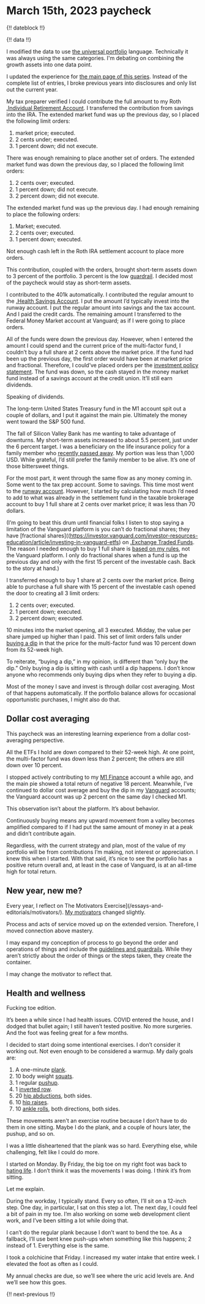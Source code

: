 # March 15th, 2023 paycheck

{!! dateblock !!}

{!! data !!}

I modified the data to use [the universal portfolio](/essays-and-editorials/finances/the-universal-portfolio/) language. Technically it was always using the same categories. I'm debating on combining the growth assets into one data point.

I updated the experience for [the main page of this series](/experiences/finances/paycheck-to-paycheck/20230315/). Instead of the complete list of entries, I broke previous years into disclosures and only list out the current year.

My tax preparer verified I could contribute the full amount to my Roth [.Individual Retirement Account](IRA). I transferred the contribution from savings into the IRA. The extended market fund was up the previous day, so I placed the following limit orders: 

1. market price; executed.
2. 2 cents under; executed.
3. 1 percent down; did not execute.

There was enough remaining to place another set of orders. The extended market fund was down the previous day, so I placed the following limit orders:

1. 2 cents over; executed.
2. 1 percent down; did not execute.
3. 2 percent down; did not execute.

The extended market fund was up the previous day. I had enough remaining to place the following orders:

1. Market; executed.
2. 2 cents over; executed.
3. 1 percent down; executed.

Not enough cash left in the Roth IRA settlement account to place more orders.

This contribution, coupled with the orders, brought short-term assets down to 3 percent of the portfolio. 3 percent is the low [guardrail](/essays-and-editorials/guidelines-and-guardrails/). I decided most of the paycheck would stay as short-term assets.

I contributed to the 401k automatically. I contributed the regular amount to the [.Health Savings Account](HSA). I put the amount I’d typically invest into the runway account. I put the regular amount into savings and the tax account. And I paid the credit cards. The remaining amount I transferred to the Federal Money Market account at Vanguard; as if I were going to place orders.

All of the funds were down the previous day. However, when I entered the amount I could spend and the current price of the multi-factor fund, I couldn’t buy a full share at 2 cents above the market price. If the fund had been up the previous day, the first order would have been at market price and fractional. Therefore, I could’ve placed orders per the [investment policy statement](/experiences/finances/investment-policy/#investments). The fund was down, so the cash stayed in the money market fund instead of a savings account at the credit union. It’ll still earn dividends.

Speaking of dividends. 

The long-term United States Treasury fund in the M1 account spit out a couple of dollars, and I put it against the main pie. Ultimately the money went toward the S&P 500 fund.

The fall of Silicon Valley Bank has me wanting to take advantage of downturns. My short-term assets increased to about 5.5 percent, just under the 6 percent target. I was a beneficiary on the life insurance policy for a family member who [recently passed away](/experiences/finances/paycheck-to-paycheck/20230101/#death-in-the-family). My portion was less than 1,000 USD. While grateful, I’d still prefer the family member to be alive. It’s one of those bittersweet things. 

For the most part, it went through the same flow as any money coming in. Some went to the tax prep account. Some to savings. This time most went to the [runway account](/experiences/finances/personal-budget/#assets). However, I started by calculating how much I’d need to add to what was already in the settlement fund in the taxable brokerage account to buy 1 full share at 2 cents over market price; it was less than 70 dollars.

(I’m going to beat this drum until financial folks I listen to stop saying a limitation of the Vanguard platform is you can’t do fractional shares; they have [fractional shares]((https://investor.vanguard.com/investor-resources-education/article/investing-in-vanguard-etfs) on [.Exchange Traded Funds](ETFs). The reason I needed enough to buy 1 full share is [based on my rules](/experiences/finances/investment-policy/#investments), not the Vanguard platform. I only do fractional shares when a fund is up the previous day and only with the first 15 percent of the investable cash. Back to the story at hand.)

I transferred enough to buy 1 share at 2 cents over the market price. Being able to purchase a full share with 15 percent of the investable cash opened the door to creating all 3 limit orders:

1. 2 cents over; executed.
2. 1 percent down; executed.
3. 2 percent down; executed.

10 minutes into the market opening, all 3 executed. Midday, the value per share jumped up higher than I paid. This set of limit orders falls under [buying a dip](/experiences/finances/personal-budget/#spending-savings) in that the price for the multi-factor fund was 10 percent down from its 52-week high. 

To reiterate, “buying a dip,” in my opinion, is different than “only buy the dip.” Only buying a dip is sitting with cash until a dip happens. I don’t know anyone who recommends only buying dips when they refer to buying a dip. 

Most of the money I save and invest is through dollar cost averaging. Most of that happens automatically. If the portfolio balance allows for occasional opportunistic purchases, I might also do that.

## Dollar cost averaging 

This paycheck was an interesting learning experience from a dollar cost-averaging perspective. 

All the ETFs I hold are down compared to their 52-week high. At one point, the multi-factor fund was down less than 2 percent; the others are still down over 10 percent.

I stopped actively contributing to my [M1 Finance](https://m1.com ) account a while ago, and the main pie showed a total return of negative 18 percent. Meanwhile, I’ve continued to dollar cost average and buy the dip in my [Vanguard](https://investor.vanguard.com/home) accounts; the Vanguard account was up 2 percent on the same day I checked M1.

This observation isn’t about the platform. It’s about behavior. 

Continuously buying means any upward movement from a valley becomes amplified compared to if I had put the same amount of money in at a peak and didn’t contribute again.

Regardless, with the current strategy and plan, most of the value of my portfolio will be from contributions I’m making, not interest or appreciation. I knew this when I started. With that said, it’s nice to see the portfolio has a positive return overall and, at least in the case of Vanguard, is at an all-time high for total return.

## New year, new me?

Every year, I reflect on The Motivators Exercise](/essays-and-editorials/motivators/). [My motivators](/experiences/the-self/#motivators-exercise-results/) changed slightly.

Process and acts of service moved up on the extended version. Therefore, I moved connection above mastery. 

I may expand my conception of process to go beyond the order and operations of things and include the [guidelines and guardrails](/essays-and-editorials/guidelines-and-guardrails/). While they aren’t strictly about the order of things or the steps taken, they create the container.

I may change the motivator to reflect that.

## Health and wellness

Fucking toe edition.

It’s been a while since I had health issues. COVID entered the house, and I dodged that bullet again; I still haven’t tested positive. No more surgeries. And the foot was feeling great for a few months.

I decided to start doing some intentional exercises. I don’t consider it working out. Not even enough to be considered a warmup. My daily goals are:

1. A one-minute [plank](https://en.m.wikipedia.org/wiki/Plank_(exercise)).
2. 10 body weight [squats](https://youtu.be/BZ1TUVr4LFk).
3. 1 regular [pushup](https://m.youtube.com/watch?v=IODxDxX7oi4).
4. 1 [inverted row](https://en.m.wikipedia.org/wiki/Inverted_row).
5. 20 [hip abductions](https://youtu.be/cz1gh_aYn5k), both sides.
6. 10 [hip raises](https://youtu.be/UPcXgTL09lU).
7. 10 [ankle rolls](https://youtu.be/J9YA1_f_juA), both directions, both sides.

These movements aren't an exercise routine because I don’t have to do them in one sitting. Maybe I do the plank, and a couple of hours later, the pushup, and so on.

I was a little disheartened that the plank was so hard. Everything else, while challenging, felt like I could do more.

I started on Monday. By Friday, the big toe on my right foot was back to [hating life](/experiences/finances/paycheck-to-paycheck/20230101/#health-and-wellness). I don’t think it was the movements I was doing. I think it’s from sitting.

Let me explain.

During the workday, I typically stand. Every so often, I’ll sit on a 12-inch step. One day, in particular, I sat on this step a lot. The next day, I could feel a bit of pain in my toe. I’m also working on some web development client work, and I’ve been sitting a lot while doing that.

I can’t do the regular plank because I don’t want to bend the toe. As a fallback, I‘ll use bent knee push-ups when something like this happens; 2 instead of 1. Everything else is the same.

I took a colchicine that Friday. I increased my water intake that entire week. I elevated the foot as often as I could. 

My annual checks are due, so we’ll see where the uric acid levels are. And we’ll see how this goes.

{!! next-previous !!}
